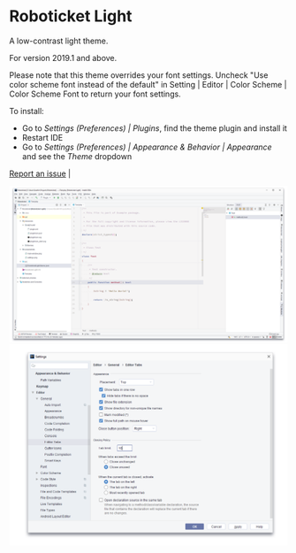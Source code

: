 # Roboticket Light

A low-contrast light theme.
    
For version 2019.1 and above.
  
Please note that this theme overrides your font settings. Uncheck "Use color scheme font instead of the default" in Setting | Editor | Color Scheme | Color Scheme Font to return your font settings.  
  
To install:
* Go to _Settings (Preferences) | Plugins_, find the theme plugin and install it
* Restart IDE
* Go to _Settings (Preferences) | Appearance & Behavior | Appearance_ and see the _Theme_ dropdown

[Report an issue](https://github.com/OlyaB/GreyTheme/issues) |  
  
![Theme Main Window](/screenshots/main-window.png)
![Theme Settings](/screenshots/settings.png)
